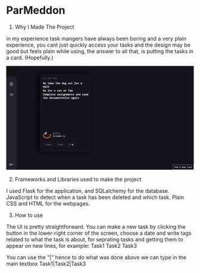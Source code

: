# ParMeddon

1. Why I Made The Project

in my experience task mangers have always been boring and a very plain experience, you cant just quickly access your tasks and the design may be good but feels plain while using, the answer to all that, is putting the tasks in a card. (Hopefully.)

![](6B17513F-190A-490A-910C-BC2503A45459_1_105_c.jpeg)


2. Frameworks and Libraries used to make the project 

I used Flask for the application, and SQLalchemy for the database. JavaScript to detect when a task has been deleted and which task. Plain CSS and HTML for the webpages.

3. How to use

The UI is pretty straightforward. You can make a new task by clicking the button in the lower-right corner of the screen, choose a date and write tags related to what the task is about, for seprating tasks and getting them to appear on new lines, for example:
Task1
Task2
Task3

You can use the "|" hence to do what was done above we can type in the main textbox Task1|Task2|Task3

